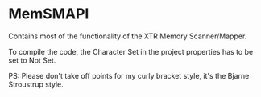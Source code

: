 # MemSMAPI

Contains most of the functionality of the XTR Memory Scanner/Mapper.

To compile the code, the Character Set in the project properties has to be set
to Not Set.

PS: Please don't take off points for my curly bracket style, it's the Bjarne Stroustrup style.

